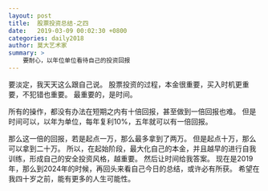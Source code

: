 ```yaml
---
layout: post
title:  股票投资总结-之四
date:   2019-03-09 00:02:30 +0800
categories: daily2018 
author: 莫大艺术家
summary: >
    要耐心，以年位单位看待自己的投资回报
---
```


要淡定，我天天这么跟自己说。
股票投资的过程，本金很重要，买入时机更重要，不犯错也重要。
最重要的，是时间。

所有的操作，都没有办法在短期之内有十倍回报，甚至做到一倍回报也难。
但是时间可以，以年为单位，每年复利10%，五年就可以有一倍回报。

那么这一倍的回报，若是起点一万，那么最多拿到了两万。
但是起点十万，那么可以拿到二十万。
所以，在起始阶段，最大化自己的本金，并且越早的进行自我训练，形成自己的安全投资风格，越重要。
然后让时间给我答案。
现在是2019年，那么到2024年的时候，再回头来看自己今日的总结，或许必有所获。
希望在我四十岁之前，能有更多的人生可能性。

